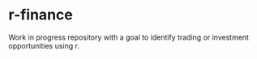 # r-finance
Work in progress repository with a goal to identify trading or investment opportunities using r.

